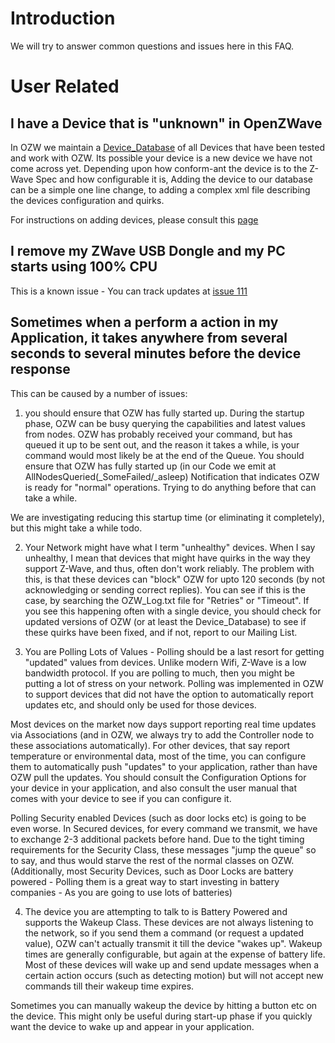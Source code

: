 # Introduction #

We will try to answer common questions and issues here in this FAQ.


# User Related #

## I have a Device that is "unknown" in OpenZWave ##

In OZW we maintain a [Device\_Database](Device_Database.md) of all Devices that have been tested and work with OZW. Its possible your device is a new device we have not come across yet. Depending upon how conform-ant the device is to the Z-Wave Spec and how configurable it is, Adding the device to our database can be a simple one line change, to adding a complex xml file describing the devices configuration and quirks.

For instructions on adding devices, please consult this [page](Adding_Devices.md)

## I remove my ZWave USB Dongle and my PC starts using 100% CPU ##

This is a known issue - You can track updates at [issue 111](https://code.google.com/p/open-zwave/issues/detail?id=111)

## Sometimes when a perform a action in my Application, it takes anywhere from several seconds to several minutes before the device response ##

This can be caused by a number of issues:

1) you should ensure that OZW has fully started up. During the startup phase, OZW can be busy querying the capabilities and latest values from nodes. OZW has probably received your command, but has queued it up to be sent out, and the reason it takes a while, is your command would most likely be at the end of the Queue. You should ensure that OZW has fully started up (in our Code we emit at AllNodesQueried(_SomeFailed/_asleep) Notification that indicates OZW is ready for "normal" operations. Trying to do anything before that can take a while.

We are investigating reducing this startup time (or eliminating it completely), but this might take a while todo.


2) Your Network might have what I term "unhealthy" devices. When I say unhealthy, I mean that devices that might have quirks in the way they support Z-Wave, and thus, often don't work reliably. The problem with this, is that these devices can "block" OZW for upto 120 seconds (by not acknowledging or sending correct replies). You can see if this is the case, by searching the OZW\_Log.txt file for "Retries" or "Timeout". If you see this happening often with a single device, you should check for updated versions of OZW (or at least the Device\_Database) to see if these quirks have been fixed, and if not, report to our Mailing List.

3) You are Polling Lots of Values - Polling should be a last resort for getting "updated" values from devices. Unlike modern Wifi, Z-Wave is a low bandwidth protocol. If you are polling to much, then you might be putting a lot of stress on your network. Polling was implemented in OZW to support devices that did not have the option to automatically report updates etc, and should only be used for those devices.

Most devices on the market now days support reporting real time updates via Associations (and in OZW, we always try to add the Controller node to these associations automatically). For other devices, that say report temperature or environmental data, most of the time, you can configure them to automatically push "updates" to your application, rather than have OZW pull the updates. You should consult the Configuration Options for your device in your application, and also consult the user manual that comes with your device to see if you can configure it.

Polling Security enabled Devices (such as door locks etc) is going to be even worse. In Secured devices, for every command we transmit, we have to exchange 2-3 additional packets before hand. Due to the tight timing requirements for the Security Class, these messages "jump the queue" so to say, and thus would starve the rest of the normal classes on OZW. (Additionally, most Security Devices, such as Door Locks are battery powered - Polling them is a great way to start investing in battery companies - As you are going to use lots of batteries)

4) The device you are attempting to talk to is Battery Powered and supports the Wakeup Class. These devices are not always listening to the network, so if you send them a command (or request a updated value), OZW can't actually transmit it till the device "wakes up". Wakeup times are generally configurable, but again at the expense of battery life. Most of these devices will wake up and send update messages when a certain action occurs (such as detecting motion) but will not accept new commands till their wakeup time expires.

Sometimes you can manually wakeup the device by hitting a button etc on the device. This might only be useful during start-up phase if you quickly want the device to wake up and appear in your application.